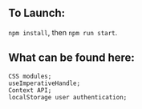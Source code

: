 ## To Launch:
`npm install`, then `npm run start`.
## What can be found here:
    CSS modules;
    useImperativeHandle;
    Context API;
    localStorage user authentication;